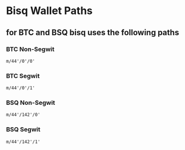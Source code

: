 # Bisq Wallet Paths

## for BTC and BSQ bisq uses the following paths

### BTC Non-Segwit

`m/44'/0'/0'`

### BTC Segwit

`m/44'/0'/1'`

### BSQ Non-Segwit

`m/44'/142'/0'`

### BSQ Segwit

`m/44'/142'/1'`
